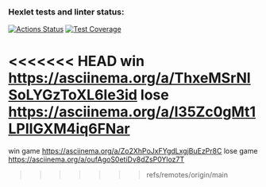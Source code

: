 ### Hexlet tests and linter status:
[![Actions Status](https://github.com/toujoursMaxim/java-project-61/workflows/hexlet-check/badge.svg)](https://github.com/toujoursMaxim/java-project-61/actions)
[![Test Coverage](https://api.codeclimate.com/v1/badges/36c9cb475475669af905/test_coverage)](https://codeclimate.com/github/toujoursMaxim/java-project-61/test_coverage)

<<<<<<< HEAD
win
https://asciinema.org/a/ThxeMSrNlSoLYGzToXL6Ie3id
lose
https://asciinema.org/a/I35Zc0gMt1LPIIGXM4iq6FNar
=======
win game
https://asciinema.org/a/Zo2XhPoJxFYgdLxgjBuEzPr8C
lose game
https://asciinema.org/a/oufAgoS0etiDv8dZsP0Yloz7T
>>>>>>> refs/remotes/origin/main
